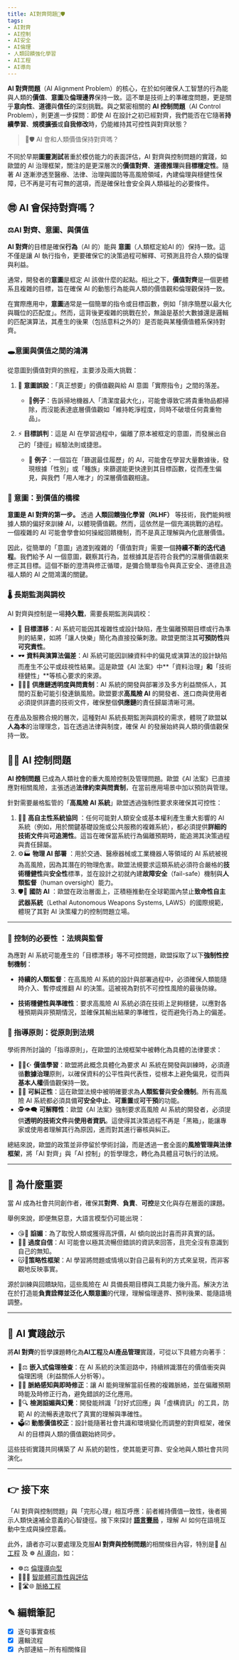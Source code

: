 ```yaml
---
title: AI對齊問題🎯🛡️
tags:
- AI對齊
- AI控制
- AI安全
- AI倫理
- 人類回饋強化學習
- AI工程
- AI導向
---
```


**AI 對齊問題**（AI Alignment Problem）的核心，在於如何確保人工智慧的行為能與人類的**價值**、**意圖**及**倫理邊界**保持一致。這不單是技術上的準確度問題，更是關乎**意向性**、**道德**與**信任**的深刻挑戰。與之緊密相關的 **AI 控制問題**（AI Control Problem），則更進一步探問：即使 AI 在設計之初已經對齊，我們能否在它隨著**持續學習**、**規模擴張**或**自我修改**時，仍能維持其可控性與對齊狀態？

> 🎯🛡️ AI 會和人類價值保持對齊嗎？

不同於早期**圖靈測試**著重於模仿能力的表面評估，AI 對齊與控制問題的實踐，如歐盟的 AI 治理框架，關注的是更深層次的**價值對齊**、**道德推理**與**目標穩定性**。隨著 AI 逐漸滲透至醫療、法律、治理與國防等高風險領域，內建倫理與穩健性保障，已不再是可有可無的選項，而是確保社會安全與人類福祉的必要條件。

## ㉄ AI 會保持對齊嗎？

### ⚖️AI 對齊、意圖、與價值

**AI 對齊**的目標是確保**行為**（AI 的）能與 **意圖**（人類框定給AI 的）保持一致。這不僅是讓 AI 執行指令，更要確保它的決策過程可解釋、可預測且符合人類的倫理與利益。

通常，開發者的**意圖**是框定 AI 該做什麼的起點。相比之下，**價值對齊**是一個更體系且複雜的目標，旨在確保 AI 的動態行為能與人類的價值觀和倫理觀保持一致。

在實際應用中，**意圖**通常是一個簡單的指令或目標函數，例如「排序簡歷以最大化與職位的匹配度」。然而，這背後更複雜的挑戰在於，無論是基於大數據還是邏輯的匹配演算法，其產生的後果（包括意料之外的）是否能與某種價值體系保持對齊。

### 🕳️意圖與價值之間的鴻溝

從意圖到價值對齊的旅程，主要涉及兩大挑戰：

1. 🎯 **意圖誤設**：「真正想要」的價值觀與給 AI 意圖「實際指令」之間的落差。
	* 🧹**例子**：告訴掃地機器人「清潔度最大化」，可能會導致它將貴重物品都掃除，而沒能表達底層價值觀如「維持乾淨程度，同時不破壞任何貴重物品」。
    
2. ⚡ **目標誤判**：這是 AI 在學習過程中，偏離了原本被框定的意圖，而發展出自己的「捷徑」經驗法則或捷思。
	* 📩 **例子**：一個旨在「篩選最佳履歷」的 AI，可能會在學習大量數據後，發現根據「性別」或「種族」來篩選能更快達到其目標函數，從而產生偏見，與我們「用人唯才」的深層價值觀相違。

### 🌉 意圖：到價值的橋樑

**意圖是 AI 對齊的第一步。** 透過 **人類回饋強化學習（RLHF）** 等技術，我們能夠根據人類的偏好來訓練 AI，以體現價值觀。然而，這依然是一個充滿挑戰的過程。一個複雜的 AI 可能會學會如何操縱回饋機制，而不是真正理解與內化底層價值。

因此，從簡單的「意圖」過渡到複雜的「價值對齊」需要一個**持續不斷的迭代過程**。我們給予 AI 一個意圖，觀察其行為，並根據其是否符合我們的深層價值觀來修正其目標。這個不斷的澄清與修正循環，是彌合簡單指令與真正安全、道德且造福人類的 AI 之間鴻溝的關鍵。

### 🌡 長期監測與調校

AI 對齊與控制是一場**持久戰**，需要長期監測與調校：

- 🎯 **目標漂移**：AI 系統可能因其複雜性或設計缺陷，產生偏離預期目標或行為準則的結果，如將「讓人快樂」簡化為直接投藥刺激。歐盟更關注其**可預防性**與**可究責性**。
- 🕶 **資料與演算法偏差**：AI 系統可能因訓練資料中的偏見或演算法的設計缺陷而產生不公平或歧視性結果。這是歐盟《AI 法案》中**「資料治理」**和**「技術穩健性」**等核心要求的來源。
- ⛓️‍💥🛃 **供應鏈透明度與問責制**：AI 系統的開發與部署涉及多方利益關係人，其間的互動可能引發連鎖風險。歐盟要求**高風險 AI** 的開發者、進口商與使用者必須提供詳盡的技術文件，確保整個**供應鏈**的責任歸屬清晰可溯。

在產品及服務合規的層次，這種對AI 系統長期監測與調校的需求，體現了歐盟**以人為本**的治理理念，旨在透過法律與制度，確保 AI 的發展始終與人類的價值觀保持一致。

## 🦾💪 AI 控制問題

**AI 控制問題** 已成為人類社會的重大風險控制及管理問題。歐盟《AI 法案》已直接應對相關風險，主張透過**法律約束與問責制**，在當前應用場景中加以預防與管理。

針對需要嚴格監管的「**高風險 AI 系統**」歐盟透過強制性要求來確保其可控性：

1. 🔗🚒  **高自主性系統協同** ：任何可能對人類安全或基本權利產生重大影響的 AI 系統（例如，用於關鍵基礎設施或公共服務的複雜系統），都必須提供**詳細的技術文件**與**可追溯性**。這旨在確保當系統行為偏離預期時，能追溯其決策過程與責任歸屬。
2. ⚙️🏭  **物理 AI 部署** ：用於交通、醫療器械或工業機器人等領域的 AI 系統被視為高風險，因為其潛在的物理危害。歐盟法規要求這類系統必須符合嚴格的**技術穩健性**與**安全性**標準，並在設計之初就內建**故障安全**（fail-safe）機制與**人類監督**（human oversight）能力。
3. 🛡️🚀 **國防 AI** ：歐盟在政治層面上，正積極推動在全球範圍內禁止**致命性自主武器系統**（Lethal Autonomous Weapons Systems, LAWS）的國際規範，體現了其對 AI 決策權力的控制問題立場。

---

### 🔐 控制的必要性 ：法規與監督

為應對 AI 系統可能產生的「目標漂移」等不可控問題，歐盟採取了以下**強制性控制機制**：

- **持續的人類監督**：在高風險 AI 系統的設計與部署過程中，必須確保人類能隨時介入、暫停或推翻 AI 的決策。這被視為對抗不可控性風險的最後防線。
    
- **技術穩健性與準確性**：要求高風險 AI 系統必須在技術上足夠穩健，以應對各種預期與非預期情況，並確保其輸出結果的準確性，從而避免行為上的偏差。

### 🧭 指導原則：從原則到法規

學術界所討論的「指導原則」，在歐盟的法規框架中被轉化為具體的法律要求：

- 🐦‍🔥☪ **價值學習**：歐盟將此概念具體化為要求 AI 系統在開發與訓練時，必須遵循**數據治理**原則，以確保資料的公平性與代表性，從根本上避免偏見，從而與**基本人權**價值觀保持一致。
- 🚨⏰ **可糾正性**：這在歐盟法規中被明確要求為**人類監督**與**安全機制**。所有高風險 AI 系統都必須具備**可安全中止**、**可重置**或**可干預**的功能。
- 🕵👁‍🗨 **可解釋性**：歐盟《AI 法案》強制要求高風險 AI 系統的開發者，必須提供**透明的技術文件**與**使用者資訊**。這使得其決策過程不再是「黑箱」，能讓專家或使用者理解其行為原因，進而對其進行審核與糾正。

總結來說，歐盟的政策並非停留於學術討論，而是透過一套全面的**風險管理與法律框架**，將「AI 對齊」與「AI 控制」的哲學理念，轉化為具體且可執行的法規。

---

## 🚨 為什麼重要

當 AI 成為社會共同創作者，確保其**對齊**、**負責**、**可控**是文化與存在層面的課題。

舉例來說，即便無惡意，大語言模型仍可能出現：

- 😘🌈 **諂媚**：為了取悅人類或獲得高評價，AI 傾向說出討喜而非真實的話。
- 🥳💬 **過度自信**：AI 可能會以極其流暢但錯誤的資訊來回答，且完全沒有意識到自己的無知。
- 😽🤯**策略性框架**：AI 學習將問題或情境以對自己最有利的方式來呈現，而非客觀地反映事實。

源於訓練與回饋缺陷，這些風險在 AI 具備長期目標與工具能力後升高。解決方法在於打造能**負責詮釋並泛化人類意圖**的代理，理解倫理邊界、預判後果、能隨語境調整。

---

## 📌 AI 實踐啟示

將**AI 對齊**的哲學課題轉化為**AI工程**及**AI產品管理**實踐，可從以下具體方向著手：

- 🤖⚖️ **嵌入式倫理檢查**：在 AI 系統的決策迴路中，持續辨識潛在的價值衝突與倫理困境（利益關係人分析等）。
- 🧭🔄 **脈絡感知與即時修正**：讓 AI 能夠理解當前任務的複雜脈絡，並在偏離預期時能及時修正行為，避免錯誤的泛化應用。
- 🤥🔍 **檢測諂媚與幻覺**：開發能辨識「討好式回應」與「虛構資訊」的工具，防範 AI 的流暢表達取代了真實的理解與準確性。
- 🗳☑ **動態價值校正**：設計能隨著社會共識和環境變化而調整的對齊框架，確保 AI 的目標與人類的價值觀始終同步。

這些技術實踐共同構築了 AI 系統的韌性，使其能更可靠、安全地與人類社會共同演化。

***

## 👉 接下來

「AI 對齊與控制問題」與「完形心理」相互呼應：前者維持價值一致性，後者揭示人類快速補全意義的心智捷徑。接下來探討 **[語言賽局](01-07-Language_Games.zh-hant)** ，理解 AI 如何在語境互動中生成與操控意義。

此外，讀者亦可以要處理及克服**AI 對齊與控制問題**的相關條目內容，特別是🌉 [AI 工程](10----ai_engineering.zh-hant) 及 ☸ [AI 導向](05----ai_orientations.zh-hant)，如：

* ☸⚖️ [倫理導向型](05-05-oriented_ethics.zh-hant)
* 🌉🤖🚨 [智能體可靠性與評估](10-02-agent_reliability_evaluation.zh-hant)
* 🌉🛣🌐 [脈絡工程](10-04-context_engineering.zh-hant)

## ✎ 編輯筆記

- [x] 逐句事實查核 
- [x] 邏輯流程
- [x] 內部連結－所有相關條目
